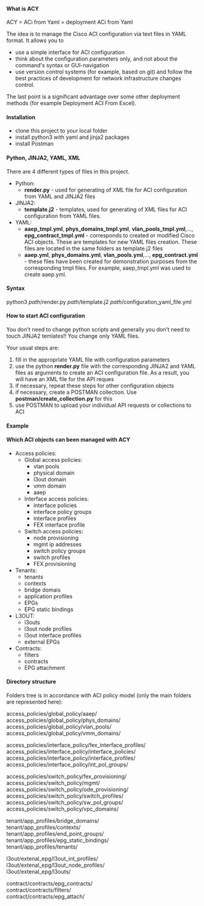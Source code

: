 <h4>What is ACY</h4>

ACY = ACi from Yaml = deployment ACi from Yaml

The idea is to manage the Cisco ACI configuration via text files in YAML format. It allows you to
- use a simple interface for ACI configuration
- think about the configuration parameters only, and not about the command's syntax or GUI-navigation
- use version control systems (for example, based on git) and follow the best practices of development for network infrastructure changes control.

The last point is a significant advantage over some other deployment methods (for example Deployment ACI From Excel).

<h4>Installation</h4>

- clone this project to your local folder
- install python3 with yaml and jinja2 packages
- install Postman

<h4>Python, JINJA2, YAML, XML</h4>

There are 4 different types of files in this project.

- Python:
  - <b>render.py</b> - used for generating of XML file for ACI configuration from YAML and JINJA2 files
- JINJA2:
  - <b>template.j2</b> - templates, used for generating of XML files for ACI configuration from YAML files. 
- YAML:
  - <b>aaep_tmpl.yml</b>, <b>phys_domains_tmpl.yml</b>, <b>vlan_pools_tmpl.yml</b>,..., <b>epg_contract_tmpl.yml</b> - corresponds to created or modified Cisco ACI objects. These are templates for new YAML files creation. These files are located in the same folders as template.j2 files
  - <b>aaep.yml</b>, <b>phys_domains.yml</b>, <b>vlan_pools.yml</b>,..., <b>epg_contract.yml</b> - these files have been created for demonstration purposes from the corresponding tmpl files. For example, aaep_tmpl.yml was used to create aaep.yml.

<h4>Syntax</h4>

python3 _path_/render.py _path_/template.j2 _path_/configuration_yaml_file.yml


<h4>How to start ACI configuration</h4>

You don't need to change python scripts and generally you don't need to touch JINJA2 temlates!!
You change only YAML files.

Your usual steps are:

1. fill in the appropriate YAML file with configuration parameters
2. use the python <b>render.py</b> file with the corresponding JINJA2 and YAML files as arguments to create an ACI configuration file. As a result, you will have an XML file for the API reques
3. if necessary, repeat these steps for other configuration objects
4. if necessary, create a POSTMAN collection. Use <b>postman/create_collection.py</b> for this
5. use POSTMAN to upload your individual API requests or collections to ACI

<h4>Example</h4>

<h4>Which ACI objects can been managed with ACY</h4>

- Access policies:
  - Global access policies:
    - vlan pools
    - physical domain
    - l3out domain
    - vmm domain
    - aaep
  - Interface access policies:
    - interface policies
    - interface policy groups
    - interface profiles
    - FEX interface profile 
  - Switch access policies:
    - node provisioning
    - mgmt ip addresses
    - switch policy groups
    - switch profiles
    - FEX provisioning
- Tenants:
  - tenants
  - contexts 
  - bridge domais
  - application profiles
  - EPGs
  - EPG static bindings
- L3OUT:
  - l3outs
  - l3out node profiles
  - l3out interface profiles
  - external EPGs
- Contracts:
  - filters
  - contracts
  - EPG attachment
  
  
<h4>Directory structure</h4>
  
Folders tree is in accordance with ACI policy model (only the main folders are represented here):

access_policies/global_policy/aaep/</br>
access_policies/global_policy/phys_domains/</br>
access_policies/global_policy/vlan_pools/</br>
access_policies/global_policy/vmm_domains/</br>

access_policies/interface_policy/fex_interface_profiles/</br>
access_policies/interface_policy/interface_policies/</br>
access_policies/interface_policy/interface_profiles/</br>
access_policies/interface_policy/int_pol_groups/</br>

access_policies/switch_policy/fex_provisioning/</br>
access_policies/switch_policy/mgmt/</br>
access_policies/switch_policy/ode_provisioning/</br>
access_policies/switch_policy/switch_profiles/</br>
access_policies/switch_policy/sw_pol_groups/</br>
access_policies/switch_policy/vpc_domains/</br>

tenant/app_profiles/bridge_domains/</br>
tenant/app_profiles/contexts/</br>
tenant/app_profiles/end_point_groups/</br>
tenant/app_profiles/epg_static_bindings/</br>
tenant/app_profiles/tenants/</br>

l3out/extenal_epg/l3out_int_profiles/</br>
l3out/extenal_epg/l3out_node_profiles/</br>
l3out/extenal_epg/l3outs/</br>

contract/contracts/epg_contracts/</br>
contract/contracts/filters/</br>
contract/contracts/epg_attach/</br>

